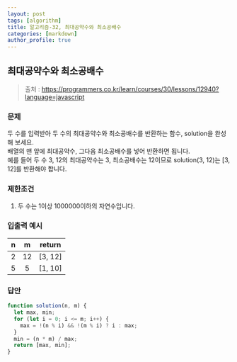 ```yaml
---
layout: post
tags: [algorithm]
title: 알고리즘-32, 최대공약수와 최소공배수
categories: [markdown]
author_profile: true
---
```


## 최대공약수와 최소공배수

> 출처 : <https://programmers.co.kr/learn/courses/30/lessons/12940?language=javascript>

### 문제

두 수를 입력받아 두 수의 최대공약수와 최소공배수를 반환하는 함수, solution을 완성해 보세요.  
배열의 맨 앞에 최대공약수, 그다음 최소공배수를 넣어 반환하면 됩니다.  
예를 들어 두 수 3, 12의 최대공약수는 3, 최소공배수는 12이므로 solution(3, 12)는 [3, 12]를 반환해야 합니다.

### 제한조건

1. 두 수는 1이상 1000000이하의 자연수입니다.

### 입출력 예시

|  n  |  m  | return  |
| :-: | :-: | :-----: |
|  2  | 12  | [3, 12] |
|  5  |  5  | [1, 10] |

### 답안

```javascript
function solution(n, m) {
  let max, min;
  for (let i = 0; i <= m; i++) {
    max = !(n % i) && !(m % i) ? i : max;
  }
  min = (n * m) / max;
  return [max, min];
}
```
